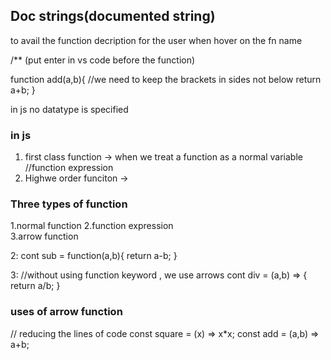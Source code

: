 ## Doc strings(documented string)
to avail the function decription for the user when hover on the fn name

/** (put enter in vs code before the function)

function add(a,b){ //we need to keep the brackets in sides not below
    return a+b;
}

 in js no datatype is specified

### in js 
1. first class function -> when we treat a function as a normal variable  //function expression
2. Highwe order funciton -> 

### Three types of function
1.normal function
2.function expression    
3.arrow function 

2:
cont sub = function(a,b){
    return a-b;
}

3: //without using function keyword , we use arrows
cont div = (a,b) => {
  return a/b;
}

### uses of arrow function
// reducing the lines of code
const square = (x) => x*x;
const add = (a,b) => a+b;













